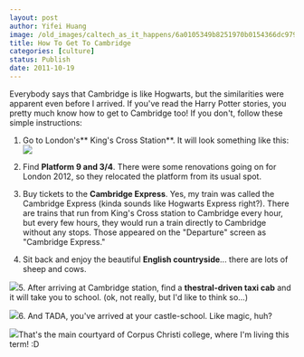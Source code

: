 ```yaml
---
layout: post
author: Yifei Huang
image: /old_images/caltech_as_it_happens/6a0105349b8251970b0154366dc979970c.jpg
title: How To Get To Cambridge
categories: [culture]
status: Publish
date: 2011-10-19
---
```


Everybody says that Cambridge is like Hogwarts, but the similarities were apparent even before I arrived. If you've read the Harry Potter stories, you pretty much know how to get to Cambridge too! If you don't, follow these simple instructions:
1. Go to London's** King's Cross Station**. It will look something like this:
[![](https://farm3.static.flickr.com/2058/2254443582_a6a0e27a84.jpg)](https://www.flickr.com/photos/secret_canadian/2254443582/)
2. Find **Platform 9 and 3/4**. There were some renovations going on for London 2012, so they relocated the platform from its usual spot.

3. Buy tickets to the **Cambridge Express**. Yes, my train was called the Cambridge Express (kinda sounds like Hogwarts Express right?). There are trains that run from King's Cross station to Cambridge every hour, but every few hours, they would run a train directly to Cambridge without any stops. Those appeared on the "Departure" screen as "Cambridge Express."

4. Sit back and enjoy the beautiful **English countryside**... there are lots of sheep and cows.


![](/old_images/caltech_as_it_happens/6a0105349b8251970b0154366dc84b970c.jpg)5. After arriving at Cambridge station, find a **thestral-driven taxi cab** and it will take you to school. (ok, not really, but I'd like to think so...)

![](/old_images/caltech_as_it_happens/6a0105349b8251970b0162fbef9bb1970d.jpg)6. And TADA, you've arrived at your castle-school. Like magic, huh?

![](/old_images/caltech_as_it_happens/6a0105349b8251970b0154366dc73e970c.jpg)That's the main courtyard of Corpus Christi college, where I'm living this term! :D

